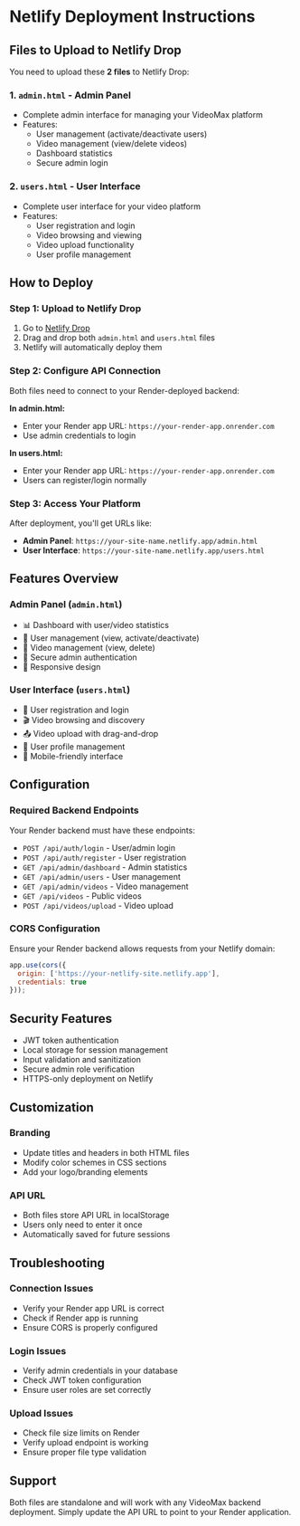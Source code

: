 # Netlify Deployment Instructions

## Files to Upload to Netlify Drop

You need to upload these **2 files** to Netlify Drop:

### 1. `admin.html` - Admin Panel
- Complete admin interface for managing your VideoMax platform
- Features:
  - User management (activate/deactivate users)
  - Video management (view/delete videos)
  - Dashboard statistics
  - Secure admin login

### 2. `users.html` - User Interface  
- Complete user interface for your video platform
- Features:
  - User registration and login
  - Video browsing and viewing
  - Video upload functionality
  - User profile management

## How to Deploy

### Step 1: Upload to Netlify Drop
1. Go to [Netlify Drop](https://app.netlify.com/drop)
2. Drag and drop both `admin.html` and `users.html` files
3. Netlify will automatically deploy them

### Step 2: Configure API Connection
Both files need to connect to your Render-deployed backend:

**In admin.html:**
- Enter your Render app URL: `https://your-render-app.onrender.com`
- Use admin credentials to login

**In users.html:**
- Enter your Render app URL: `https://your-render-app.onrender.com`
- Users can register/login normally

### Step 3: Access Your Platform

After deployment, you'll get URLs like:
- **Admin Panel**: `https://your-site-name.netlify.app/admin.html`
- **User Interface**: `https://your-site-name.netlify.app/users.html`

## Features Overview

### Admin Panel (`admin.html`)
- 📊 Dashboard with user/video statistics
- 👥 User management (view, activate/deactivate)
- 🎥 Video management (view, delete)
- 🔐 Secure admin authentication
- 📱 Responsive design

### User Interface (`users.html`)
- 🔐 User registration and login
- 🎬 Video browsing and discovery
- 📤 Video upload with drag-and-drop
- 👤 User profile management
- 📱 Mobile-friendly interface

## Configuration

### Required Backend Endpoints
Your Render backend must have these endpoints:
- `POST /api/auth/login` - User/admin login
- `POST /api/auth/register` - User registration
- `GET /api/admin/dashboard` - Admin statistics
- `GET /api/admin/users` - User management
- `GET /api/admin/videos` - Video management
- `GET /api/videos` - Public videos
- `POST /api/videos/upload` - Video upload

### CORS Configuration
Ensure your Render backend allows requests from your Netlify domain:
```javascript
app.use(cors({
  origin: ['https://your-netlify-site.netlify.app'],
  credentials: true
}));
```

## Security Features

- JWT token authentication
- Local storage for session management
- Input validation and sanitization
- Secure admin role verification
- HTTPS-only deployment on Netlify

## Customization

### Branding
- Update titles and headers in both HTML files
- Modify color schemes in CSS sections
- Add your logo/branding elements

### API URL
- Both files store API URL in localStorage
- Users only need to enter it once
- Automatically saved for future sessions

## Troubleshooting

### Connection Issues
- Verify your Render app URL is correct
- Check if Render app is running
- Ensure CORS is properly configured

### Login Issues
- Verify admin credentials in your database
- Check JWT token configuration
- Ensure user roles are set correctly

### Upload Issues
- Check file size limits on Render
- Verify upload endpoint is working
- Ensure proper file type validation

## Support

Both files are standalone and will work with any VideoMax backend deployment. Simply update the API URL to point to your Render application.